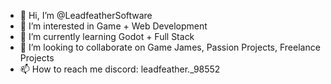 - 👋 Hi, I’m @LeadfeatherSoftware
- 👀 I’m interested in Game + Web Development
- 🌱 I’m currently learning Godot + Full Stack
- 💞️ I’m looking to collaborate on Game James, Passion Projects, Freelance Projects
- 📫 How to reach me discord: leadfeather._98552

<!---
LeadfeatherSoftware/LeadfeatherSoftware is a ✨ special ✨ repository because its `README.md` (this file) appears on your GitHub profile.
You can click the Preview link to take a look at your changes.
--->
